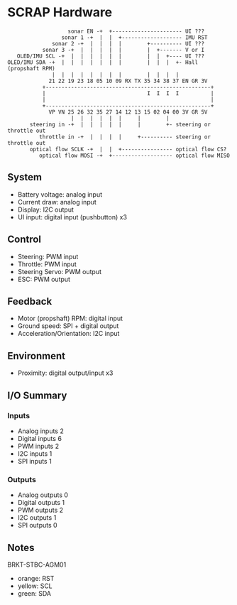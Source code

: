 # SCRAP Hardware

```
                   sonar EN -+  +---------------------- UI ???
                 sonar 1 -+  |  |  +------------------- IMU RST
              sonar 2 -+  |  |  |  |        +---------- UI ???
           sonar 3 -+  |  |  |  |  |        |  +------- V or I
   OLED/IMU SCL -+  |  |  |  |  |  |        |  |  +---- UI ???
OLED/IMU SDA -+  |  |  |  |  |  |  |        |  |  |  +- Hall (propshaft RPM)
              |  |  |  |  |  |  |  |        |  |  |  |
             21 22 19 23 18 05 10 09 RX TX 35 34 38 37 EN GR 3V
           +----------------------------------------------------+
           |                                I  I  I  I          |
           |                                                    |
           +----------------------------------------------------+
             VP VN 25 26 32 35 27 14 12 13 15 02 04 00 3V GR 5V
                    |  |  |  |  |  |     |        |
       steering in -+  |  |  |  |  |     |        +- steering or throttle out
          throttle in -+  |  |  |  |     +---------- steering or throttle out
       optical flow SCLK -+  |  |  +---------------- optical flow CS?
          optical flow MOSI -+  +------------------- optical flow MISO
```

## System
- Battery voltage: analog input
- Current draw: analog input
- Display: I2C output
- UI input: digital input (pushbutton) x3

## Control
- Steering: PWM input
- Throttle: PWM input
- Steering Servo: PWM output
- ESC: PWM output

## Feedback
- Motor (propshaft) RPM: digital input
- Ground speed: SPI + digital output
- Acceleration/Orientation: I2C input

## Environment
- Proximity: digital output/input x3

## I/O Summary

### Inputs
- Analog inputs 2
- Digital inputs 6
- PWM inputs 2
- I2C inputs 1
- SPI inputs 1

### Outputs
- Analog outputs 0
- Digital outputs 1
- PWM outputs 2
- I2C outputs 1
- SPI outputs 0

## Notes
BRKT-STBC-AGM01
- orange: RST
- yellow: SCL
- green: SDA
